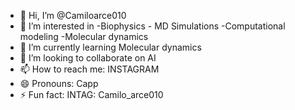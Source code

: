 - 👋 Hi, I’m @Camiloarce010
- 👀 I’m interested in -Biophysics - MD Simulations -Computational modeling -Molecular dynamics
- 🌱 I’m currently learning Molecular dynamics
- 💞️ I’m looking to collaborate on AI
- 📫 How to reach me: INSTAGRAM
- 😄 Pronouns: Capp
- ⚡ Fun fact: INTAG: Camilo_arce010

<!---
Camiloarce010/Camiloarce010 is a ✨ special ✨ repository because its `README.md` (this file) appears on your GitHub profile.
You can click the Preview link to take a look at your changes.
--->
